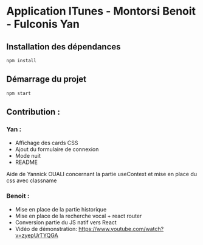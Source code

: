 # Application ITunes - Montorsi Benoit - Fulconis Yan

## Installation des dépendances

`npm install`

## Démarrage du projet

`npm start`

## Contribution :

### Yan : 

 - Affichage des cards CSS
 - Ajout du formulaire de connexion
 - Mode nuit
 - README
 
 Aide de Yannick OUALI concernant la partie useContext et mise en place du css avec classname
 
 ### Benoit :
 
 - Mise en place de la partie historique
 - Mise en place de la recherche vocal + react router
 - Conversion partie du JS natif vers React
 - Vidéo de démonstration: https://www.youtube.com/watch?v=zyepUrTYQGA

 
